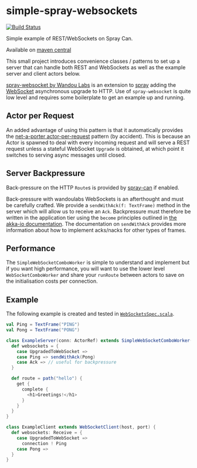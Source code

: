 # simple-spray-websockets
[![Build Status](https://travis-ci.org/smootoo/simple-spray-websockets.svg?branch=master)](https://travis-ci.org/smootoo/simple-spray-websockets)
<!---[![Coverage Status](https://coveralls.io/repos/smootoo/simple-spray-websockets/badge.svg?branch=master)](https://coveralls.io/r/smootoo/simple-spray-websockets?branch=master)-->

Simple example of REST/WebSockets on Spray Can.

Available on [maven central](http://search.maven.org/#artifactdetails|org.suecarter|simple-spray-websockets_2.11|1.0|jar)

This small project introduces convenience classes / patterns to set up
a server that can handle both REST and WebSockets as well as the
example server and client actors below.

[spray-websocket by Wandou Labs](https://github.com/wandoulabs/spray-websocket)
is an extension to [spray](https://github.com/spray/spray) adding the
[WebSocket](https://tools.ietf.org/html/rfc6455) asynchronous upgrade
to HTTP. Use of `spray-websocket` is quite low level and requires some
boilerplate to get an example up and running.

## Actor per Request

An added advantage of using this pattern is that it automatically
provides the
[net-a-porter actor-per-request](https://github.com/NET-A-PORTER/spray-actor-per-request)
pattern (by accident). This is because an Actor is spawned to deal
with every incoming request and will serve a REST request unless a
stateful WebSocket `Upgrade` is obtained, at which point it switches
to serving async messages until closed.

## Server Backpressure

Back-pressure on the HTTP `Route`s is provided by
[spray-can](http://spray.io/documentation/1.2.2/spray-can/configuration/)
if enabled.

Back-pressure with wandoulabs WebSockets is an afterthought and must
be carefully crafted. We provide a `sendWithAck(f: TextFrame)` method
in the server which will allow us to receive an `Ack`. Backpressure
must therefore be written in the application tier using the `become`
principles outlined in
[the akka-io documentation](http://doc.akka.io/docs/akka/snapshot/scala/io-tcp.html#throttling-reads-and-writes).
The documentation on `sendWithAck` provides more information about how
to implement acks/nacks for other types of frames.

## Performance

The `SimpleWebSocketComboWorker` is simple to understand and implement
but if you want high performance, you will want to use the lower level
`WebSocketComboWorker` and share your `runRoute` between actors to
save on the initialisation costs per connection.


## Example

The following example is created and tested in
[`WebSocketsSpec.scala`](src/test/scala/org/suecarter/websocket/WebSocketSpec.scala).

```scala
val Ping = TextFrame("PING")
val Pong = TextFrame("PONG")

class ExampleServer(conn: ActorRef) extends SimpleWebSocketComboWorker(conn) {
  def websockets = {
    case UpgradedToWebSocket =>
    case Ping => sendWithAck(Pong)
    case Ack => // useful for backpressure
  }

  def route = path("hello") {
    get {
      complete {
        <h1>Greetings!</h1>
      }
    }
  }
}

class ExampleClient extends WebSocketClient(host, port) {
  def websockets: Receive = {
    case UpgradedToWebSocket =>
      connection ! Ping
    case Pong =>
  }
}
```
